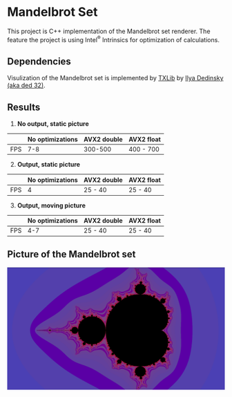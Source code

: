 # Mandelbrot Set

This project is C++ implementation of the Mandelbrot set renderer. The feature the project is using Intel<sup>&reg;</sup> Intrinsics for optimization of calculations.

## Dependencies

Visulization of the Mandelbrot set is implemented by [TXLib](https://github.com/ded32/TXLib) by [Ilya Dedinsky (aka ded 32)](https://github.com/ded32).

## Results

1. **No output, static picture**

|     | No optimizations | AVX2 double | AVX2 float |
|-----|------------------|-------------|------------|
| FPS |       7-8        |   300-500   | 400 - 700  |

2. **Output, static picture**

|     | No optimizations | AVX2 double | AVX2 float |
|-----|------------------|-------------|------------|
| FPS |        4         |   25 - 40   |  25 - 40   |

3. **Output, moving picture**

|     | No optimizations | AVX2 double | AVX2 float |
|-----|------------------|-------------|------------|
| FPS |       4-7        |   25 - 40   |  25 - 40   |

## Picture of the Mandelbrot set

![Picture](Picture.png)
